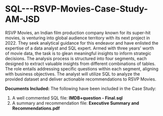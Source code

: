 # SQL---RSVP-Movies-Case-Study-AM-JSD

RSVP Movies, an Indian film production company known for its super-hit movies, is venturing into global audience territory with its next project in 2022. They seek analytical guidance for this endeavor and have enlisted the expertise of a data analyst and SQL expert. Armed with three years' worth of movie data, the task is to glean meaningful insights to inform strategic decisions. The analysis process is structured into four segments, each designed to extract valuable insights from different combinations of tables. The role entails addressing specific questions within each segment, aligning with business objectives. The analyst will utilize SQL to analyze the provided dataset and deliver actionable recommendations to RSVP Movies.

**Documents Included:** The following have been included in the Case Study:

1. A well commented SQL file: **IMDB+question - Final.sql**
2. A summary and recommendation file: **Executive Summary and Recommendations.pdf**
